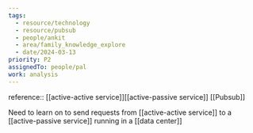 ```yaml
---
tags:
  - resource/technology
  - resource/pubsub
  - people/ankit
  - area/family_knowledge_explore
  - date/2024-03-13
priority: P2
assignedTo: people/pal
work: analysis
---
```


reference:: [[active-active service]][[active-passive service]] [[Pubsub]]

Need to learn on to send requests from [[active-active service]] to a [[active-passive service]] running in a [[data center]]